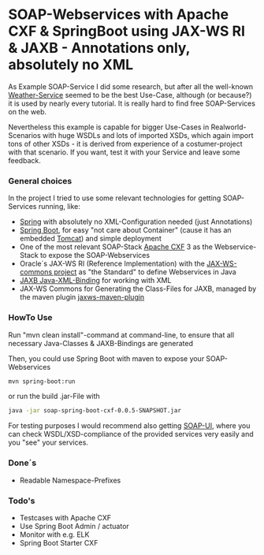 # SOAP-Webservices with Apache CXF & SpringBoot using JAX-WS RI & JAXB - Annotations only, absolutely no XML

As Example SOAP-Service I did some research, but after all the well-known [Weather-Service] seemed to be the best Use-Case, although (or because?) it is used by nearly every tutorial. It is really hard to find free SOAP-Services on the web.

Nevertheless this example is capable for bigger Use-Cases in Realworld-Scenarios with huge WSDLs and lots of imported XSDs, which again import tons of other XSDs - it is derived from experience of a costumer-project with that scenario. If you want, test it with your Service and leave some feedback.

### General choices

In the project I tried to use some relevant technologies for getting SOAP-Services running, like:
* [Spring] with absolutely no XML-Configuration needed (just Annotations)
* [Spring Boot], for easy "not care about Container" (cause it has an embedded [Tomcat]) and simple deployment
* One of the most relevant SOAP-Stack [Apache CXF] 3 as the Webservice-Stack to expose the SOAP-Webservices
* Oracle´s JAX-WS RI (Reference Implementation) with the [JAX-WS-commons project] as "the Standard" to define Webservices in Java
* [JAXB Java-XML-Binding] for working with XML
* JAX-WS Commons for Generating the Class-Files for JAXB, managed by the maven plugin [jaxws-maven-plugin]

### HowTo Use

Run "mvn clean install"-command at command-line, to ensure that all necessary Java-Classes & JAXB-Bindings are generated

Then, you could use Spring Boot with maven to expose your SOAP-Webservices
```sh
mvn spring-boot:run
```
or run the build .jar-File with
```sh
java -jar soap-spring-boot-cxf-0.0.5-SNAPSHOT.jar
```

For testing purposes I would recommend also getting [SOAP-UI], where you can check WSDL/XSD-compliance of the provided services very easily and you "see" your services.

### Done´s
* Readable Namespace-Prefixes

### Todo's
* Testcases with Apache CXF
* Use Spring Boot Admin / actuator 
* Monitor with e.g. ELK
* Spring Boot Starter CXF

[Spring]:https://spring.io
[Spring Boot]:http://projects.spring.io/spring-boot/
[Spring WS]:http://projects.spring.io/spring-ws/
[Apache CXF]:http://cxf.apache.org/
[JAXB Java-XML-Binding]:http://en.wikipedia.org/wiki/Java_Architecture_for_XML_Binding
[SOAP-UI]:http://www.soapui.org/
[jaxws-maven-plugin]:https://jax-ws-commons.java.net/jaxws-maven-plugin/
[JAX-WS-commons project]:https://jax-ws-commons.java.net/spring/
[Weather-Service]:http://wsf.cdyne.com/WeatherWS/Weather.asmx
[Tomcat]:http://tomcat.apache.org/